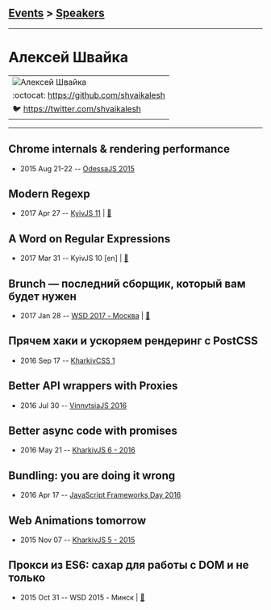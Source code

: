 ## [Events](../README.md) > [Speakers](../speakers.md)
---

# Алексей Швайка

| |
| --- |
| ![Алексей Швайка](https://avatars.io/twitter/shvaikalesh/large)
| :octocat:  [https:&#x2F;&#x2F;github.com&#x2F;shvaikalesh](https://github.com/shvaikalesh)
| :bird:  [https:&#x2F;&#x2F;twitter.com&#x2F;shvaikalesh](https://twitter.com/shvaikalesh)

---
## Chrome internals &amp; rendering performance
- 2015 Aug 21-22 -- [OdessaJS 2015](https://youtu.be/FZwmEb4H5ew)    
## Modern Regexp
- 2017 Apr 27 -- [KyivJS 11](https://www.youtube.com/watch?v=5yq8quaYMak)  | [:notebook:](https://drive.google.com/file/d/0B4xFRFS363tpY1Bkcno0YkpDbU0/view)  
## A Word on Regular Expressions
- 2017 Mar 31 -- KyivJS 10 [en] | [:notebook:](https://goo.gl/MXd52q)  
## Brunch — последний сборщик, который вам будет нужен
- 2017 Jan 28 -- [WSD 2017 - Москва](https://www.youtube.com/watch?v=u902_BROjbI)  | [:notebook:](https://wsd.events/2017/01/28/pres/brunch.pdf)  
## Прячем хаки и ускоряем рендеринг с PostCSS
- 2016 Sep 17 -- [KharkivCSS 1](https://www.youtube.com/watch?v=ByFpBtTI4mc)    
## Better API wrappers with Proxies
- 2016 Jul 30 -- [VinnytsiaJS 2016](https://www.youtube.com/watch?v=hxQW7tcPQ2s)    
## Better async code with promises
- 2016 May 21 -- [KharkivJS 6 - 2016](https://www.youtube.com/watch?v=zOhvH4dslF4)    
## Bundling: you are doing it wrong
- 2016 Apr 17 -- [JavaScript Frameworks Day 2016](https://frameworksdays.com/event/js-frameworks-day-2016/review/bundling)    
## Web Animations tomorrow
- 2015 Nov 07 -- [KharkivJS 5 - 2015](https://www.youtube.com/watch?v=BFyxf4-PpvI)    
## Прокси из ES6: сахар для работы с DOM и не только
- 2015 Oct 31 -- WSD 2015 - Минск  | [:notebook:](https://wsd.events/2015/10/31/pres/es6-proxy.pdf)  
